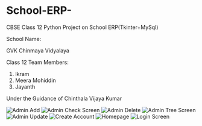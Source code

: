 # School-ERP-
CBSE Class 12 Python Project on School ERP(Tkinter+MySql)

School Name:

GVK Chinmaya Vidyalaya

Class 12 Team Members:
1. Ikram
2. Meera Mohiddin
3. Jayanth

Under the Guidance of Chinthala Vijaya Kumar

![Admin Add](https://user-images.githubusercontent.com/62373532/113535407-f3ce3800-95f0-11eb-93c6-6f445a597a91.PNG)
![Admin Check Screen](https://user-images.githubusercontent.com/62373532/113535441-12343380-95f1-11eb-8467-b6dfe2fbdd3e.PNG)
![Admin Delete](https://user-images.githubusercontent.com/62373532/113535446-13656080-95f1-11eb-8844-732f5f446246.PNG)
![Admin Tree Screen](https://user-images.githubusercontent.com/62373532/113535447-13656080-95f1-11eb-9e7e-ae53d87a3501.PNG)
![Admin Update](https://user-images.githubusercontent.com/62373532/113535448-13fdf700-95f1-11eb-8176-ed5c78bb700a.PNG)
![Create Account](https://user-images.githubusercontent.com/62373532/113535449-14968d80-95f1-11eb-8f7d-cc3ab9bfa288.PNG)
![Homepage](https://user-images.githubusercontent.com/62373532/113535451-14968d80-95f1-11eb-8ce1-a122ac656eb4.PNG)
![Login Screen](https://user-images.githubusercontent.com/62373532/113535453-152f2400-95f1-11eb-9205-97b46891aac3.PNG)

